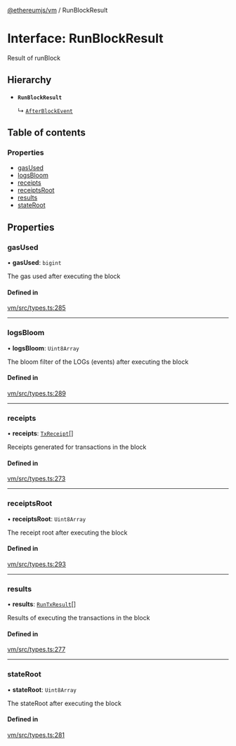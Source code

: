 [@ethereumjs/vm](../README.md) / RunBlockResult

# Interface: RunBlockResult

Result of runBlock

## Hierarchy

- **`RunBlockResult`**

  ↳ [`AfterBlockEvent`](AfterBlockEvent.md)

## Table of contents

### Properties

- [gasUsed](RunBlockResult.md#gasused)
- [logsBloom](RunBlockResult.md#logsbloom)
- [receipts](RunBlockResult.md#receipts)
- [receiptsRoot](RunBlockResult.md#receiptsroot)
- [results](RunBlockResult.md#results)
- [stateRoot](RunBlockResult.md#stateroot)

## Properties

### gasUsed

• **gasUsed**: `bigint`

The gas used after executing the block

#### Defined in

[vm/src/types.ts:285](https://github.com/ethereumjs/ethereumjs-monorepo/blob/master/packages/vm/src/types.ts#L285)

___

### logsBloom

• **logsBloom**: `Uint8Array`

The bloom filter of the LOGs (events) after executing the block

#### Defined in

[vm/src/types.ts:289](https://github.com/ethereumjs/ethereumjs-monorepo/blob/master/packages/vm/src/types.ts#L289)

___

### receipts

• **receipts**: [`TxReceipt`](../README.md#txreceipt)[]

Receipts generated for transactions in the block

#### Defined in

[vm/src/types.ts:273](https://github.com/ethereumjs/ethereumjs-monorepo/blob/master/packages/vm/src/types.ts#L273)

___

### receiptsRoot

• **receiptsRoot**: `Uint8Array`

The receipt root after executing the block

#### Defined in

[vm/src/types.ts:293](https://github.com/ethereumjs/ethereumjs-monorepo/blob/master/packages/vm/src/types.ts#L293)

___

### results

• **results**: [`RunTxResult`](RunTxResult.md)[]

Results of executing the transactions in the block

#### Defined in

[vm/src/types.ts:277](https://github.com/ethereumjs/ethereumjs-monorepo/blob/master/packages/vm/src/types.ts#L277)

___

### stateRoot

• **stateRoot**: `Uint8Array`

The stateRoot after executing the block

#### Defined in

[vm/src/types.ts:281](https://github.com/ethereumjs/ethereumjs-monorepo/blob/master/packages/vm/src/types.ts#L281)
